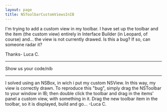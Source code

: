 ```yaml
---
layout: page
title: NSToolbarCustomViewsInIB
---
```


  I'm trying to add a custom view in my toolbar.  I have set up the toolbar and the item (the custom view) entirely in Interface Builder (in Leopard, of course) and... the view is not currently drawed.
  Is this a bug?  If so, can someone radar it?

Thanks- Luca C.

----
Show us your code/nib

----
  I solved using an NSBox, in wich i put my custom NSView.  In this way, my view is correctly drawn.
To reproduce this "bug", simply drag the NSToolbar to your window in IB; then double click the toolbar and drag in the items' panel a custom view, with something in it. Drag the new toolbar item in the toolbar, so it is displayed, build and go... -Luca C.

